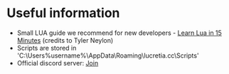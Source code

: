 # Useful information

* Small LUA guide we recommend for new developers - [Learn Lua in 15 Minutes](http://tylerneylon.com/a/learn-lua/) (credits to Tyler Neylon)
* Scripts are stored in 'C:\Users\%username%\AppData\Roaming\lucretia.cc\Scripts'
* Official discord server: [Join](https://discord.gg/57Aeuq4vK8)
